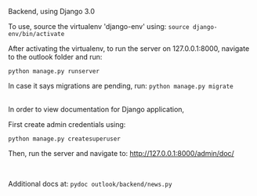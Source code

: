 Backend, using Django 3.0

To use, source the virtualenv 'django-env' using:
`source django-env/bin/activate`

After activating the virtualenv, to run the server on 127.0.0.1:8000, navigate to the outlook folder and run:

`python manage.py runserver`

In case it says migrations are pending, run:
`python manage.py migrate`  
&nbsp;
&nbsp;

In order to view documentation for Django application,

First create admin credentials using:

`python manage.py createsuperuser`

Then, run the server and navigate to:
http://127.0.0.1:8000/admin/doc/

&nbsp;

Additional docs at:
`pydoc outlook/backend/news.py`
